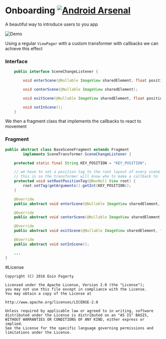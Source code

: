 Onboarding 
[![Android Arsenal](https://img.shields.io/badge/Android%20Arsenal-Onboarding-green.svg?style=true)](https://android-arsenal.com/details/3/4094)
==========

A beautiful way to introduce users to you app

![Demo](graphics/example.gif)

Using a regular `ViewPager` with a custom transformer with callbacks we can achieve this effect

### Interface
```java
    public interface SceneChangeListener {

        void enterScene(@Nullable ImageView sharedElement, float position);

        void centerScene(@Nullable ImageView sharedElement);

        void exitScene(@Nullable ImageView sharedElement, float position);

        void notInScene();
    }
```

We then a fragment class that implements the callbacks to react to movement

### Fragment
```java
public abstract class BaseSceneFragment extends Fragment
        implements SceneTransformer.SceneChangeListener {

    protected static final String KEY_POSITION = "KEY_POSITION";

    // we have to set a position tag to the root layout of every scene fragment
    // this is so the transformer will know who to make a callback to
    protected void setRootPositionTag(@NonNull View root) {
        root.setTag(getArguments().getInt(KEY_POSITION));
    }

    @Override
    public abstract void enterScene(@Nullable ImageView sharedElement, float position);

    @Override
    public abstract void centerScene(@Nullable ImageView sharedElement);

    @Override
    public abstract void exitScene(@Nullable ImageView sharedElement, float position);

    @Override
    public abstract void notInScene();

    ...
}

```

#License
```
Copyright (C) 2016 Eoin Fogarty

Licensed under the Apache License, Version 2.0 (the "License");
you may not use this file except in compliance with the License.
You may obtain a copy of the License at

http://www.apache.org/licenses/LICENSE-2.0

Unless required by applicable law or agreed to in writing, software
distributed under the License is distributed on an "AS IS" BASIS,
WITHOUT WARRANTIES OR CONDITIONS OF ANY KIND, either express or implied.
See the License for the specific language governing permissions and
limitations under the License.
```
